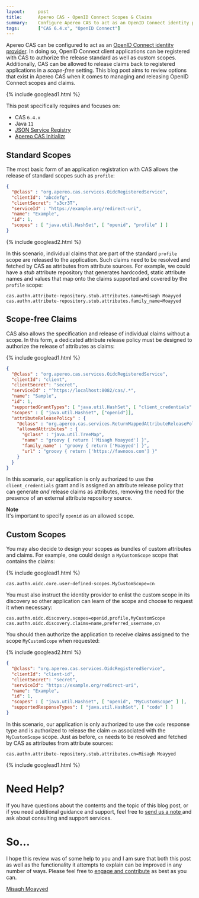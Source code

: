 ```yaml
---
layout:     post
title:      Apereo CAS - OpenID Connect Scopes & Claims
summary:    Configure Apereo CAS to act as an OpenID Connect identity provider, allowing the release of custom scopes and claims to applications.
tags:       ["CAS 6.4.x", "OpenID Connect"]
---
```


Apereo CAS can be configured to act as an [OpenID Connect identity provider][oidc]. In doing so, OpenID Connect client applications can be registered with CAS to authorize the release standard as well as custom scopes. Additionally, CAS can be allowed to release claims back to registered applications in a *scope-free* setting. This blog post aims to review options that exist in Apereo CAS when it comes to managing and releasing OpenID Connect scopes and claims.

{% include googlead1.html  %}

This post specifically requires and focuses on:

- CAS `6.4.x`
- Java `11`
- [JSON Service Registry][jsonsvc]
- [Apereo CAS Initializr][initializr] 

## Standard Scopes

The most basic form of an application registration with CAS allows the release of standard scopes such as `profile`:

```json
{
  "@class" : "org.apereo.cas.services.OidcRegisteredService",
  "clientId": "abcdefg",
  "clientSecret": "s3cr3T",
  "serviceId" : "https://example.org/redirect-uri",
  "name": "Example",
  "id": 1,
  "scopes" : [ "java.util.HashSet", [ "openid", "profile" ] ]
}
```

{% include googlead2.html  %}

In this scenario, individual claims that are part of the standard `profile` scope are released to the application. Such claims need to be resolved and fetched by CAS as attributes from attribute sources. For example, we could have a *stub* attribute repository that generates hardcoded, static attribute names and values that map onto the claims supported and covered by the `profile` scope:

```properties
cas.authn.attribute-repository.stub.attributes.name=Misagh Moayyed
cas.authn.attribute-repository.stub.attributes.family_name=Moayyed
```

## Scope-free Claims

CAS also allows the specification and release of individual claims without a scope. In this form, a dedicated attribute release policy must be designed to authorize the release of attributes as claims:

{% include googlead1.html  %}

```json
{
  "@class" : "org.apereo.cas.services.OidcRegisteredService",
  "clientId": "client",
  "clientSecret": "secret",
  "serviceId" : "^https://localhost:8082/cas/.*",
  "name": "Sample",
  "id": 1,
  "supportedGrantTypes": [ "java.util.HashSet", [ "client_credentials" ] ],
  "scopes" : [ "java.util.HashSet", ["openid"]],
  "attributeReleasePolicy" : {
    "@class" : "org.apereo.cas.services.ReturnMappedAttributeReleasePolicy",
    "allowedAttributes" : {
      "@class" : "java.util.TreeMap",
      "name" : "groovy { return ['Misagh Moayyed'] }",
      "family_name" : "groovy { return ['Moayyed'] }",
      "url" : "groovy { return ['https://fawnoos.com'] }"
    }
  }
}
```

In this scenario, our application is only authorized to use the `client_credentials` grant and is assigned an attribute release policy that can generate *and* release claims as attributes, removing the need for the presence of an external attribute repository source.

<div class="alert alert-info">
  <strong>Note</strong><br/>It's important to specify <code>openid</code> as an allowed scope.
</div>

## Custom Scopes

You may also decide to design your scopes as bundles of custom attributes and claims. For example, one could design a `MyCustomScope` scope that contains the claims:

{% include googlead1.html  %}

```properties
cas.authn.oidc.core.user-defined-scopes.MyCustomScope=cn
```

You must also instruct the identity provider to enlist the custom scope in its discovery so other application can learn of the scope and choose to request it when necessary:

```properties
cas.authn.oidc.discovery.scopes=openid,profile,MyCustomScope
cas.authn.oidc.discovery.claims=name,preferred_username,cn
```

You should then authorize the application to receive claims assigned to the scope `MyCustomScope` when requested:

{% include googlead2.html  %}

```json
{
  "@class": "org.apereo.cas.services.OidcRegisteredService",
  "clientId": "client-id",
  "clientSecret": "secret",
  "serviceId": "https://example.org/redirect-uri",
  "name": "Example",
  "id": 1,
  "scopes" : [ "java.util.HashSet", [ "openid", "MyCustomScope" ] ],
  "supportedResponseTypes": [ "java.util.HashSet", [ "code" ] ]
}
```

In this scenario, our application is only authorized to use the `code` response type and is authorized to release the claim `cn` associated with the `MyCustomScope` scope. Just as before, `cn` needs to be resolved and fetched by CAS as attributes from attribute sources:

```properties
cas.authn.attribute-repository.stub.attributes.cn=Misagh Moayyed
```

{% include googlead1.html  %}

# Need Help?

If you have questions about the contents and the topic of this blog post, or if you need additional guidance and support, feel free to [send us a note ](/#contact-section-header) and ask about consulting and support services.

# So...

I hope this review was of some help to you and I am sure that both this post as well as the functionality it attempts to explain can be improved in any number of ways. Please feel free to [engage and contribute][contribguide] as best as you can.

[Misagh Moayyed](https://fawnoos.com)

[contribguide]: https://apereo.github.io/cas/developer/Contributor-Guidelines.html
[initializr]: https://casinit.herokuapp.com
[jsonsvc]: https://apereo.github.io/cas/6.4.x/services/JSON-Service-Management.html
[oidc]: https://apereo.github.io/cas/6.4.x/authentication/OIDC-Authentication.html